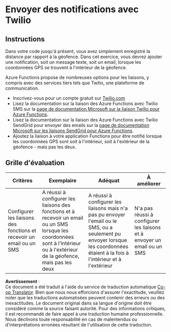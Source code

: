 <!--
CO_OP_TRANSLATOR_METADATA:
{
  "original_hash": "5cb65a6ec4387ed177e145347e8e308e",
  "translation_date": "2025-08-25T00:43:36+00:00",
  "source_file": "3-transport/lessons/4-geofences/assignment.md",
  "language_code": "fr"
}
-->
# Envoyer des notifications avec Twilio

## Instructions

Dans votre code jusqu'à présent, vous avez simplement enregistré la distance par rapport à la géofence. Dans cet exercice, vous devrez ajouter une notification, soit un message texte, soit un email, lorsque les coordonnées GPS se trouvent à l'intérieur de la géofence.

Azure Functions propose de nombreuses options pour les liaisons, y compris avec des services tiers tels que Twilio, une plateforme de communication.

* Inscrivez-vous pour un compte gratuit sur [Twilio.com](https://www.twilio.com)
* Lisez la documentation sur la liaison des Azure Functions avec Twilio SMS sur la [page de documentation Microsoft sur la liaison Twilio pour Azure Functions](https://docs.microsoft.com/azure/azure-functions/functions-bindings-twilio?WT.mc_id=academic-17441-jabenn&tabs=python).
* Lisez la documentation sur la liaison des Azure Functions avec Twilio SendGrid pour envoyer des emails sur la [page de documentation Microsoft sur les liaisons SendGrid pour Azure Functions](https://docs.microsoft.com/azure/azure-functions/functions-bindings-sendgrid?WT.mc_id=academic-17441-jabenn&tabs=python).
* Ajoutez la liaison à votre application Functions pour être notifié lorsque les coordonnées GPS sont soit à l'intérieur, soit à l'extérieur de la géofence - mais pas les deux.

## Grille d'évaluation

| Critères | Exemplaire | Adéquat | À améliorer |
| -------- | ---------- | ------- | ----------- |
| Configurer les liaisons des fonctions et recevoir un email ou un SMS | A réussi à configurer les liaisons des fonctions et à recevoir un email ou un SMS lorsque les coordonnées sont à l'intérieur ou à l'extérieur de la géofence, mais pas les deux | A réussi à configurer les liaisons mais n'a pas pu envoyer l'email ou le SMS, ou a seulement pu envoyer lorsque les coordonnées étaient à la fois à l'intérieur et à l'extérieur | N'a pas réussi à configurer les liaisons et à envoyer un email ou un SMS |

**Avertissement** :  
Ce document a été traduit à l'aide du service de traduction automatique [Co-op Translator](https://github.com/Azure/co-op-translator). Bien que nous nous efforcions d'assurer l'exactitude, veuillez noter que les traductions automatisées peuvent contenir des erreurs ou des inexactitudes. Le document original dans sa langue d'origine doit être considéré comme la source faisant autorité. Pour des informations critiques, il est recommandé de faire appel à une traduction humaine professionnelle. Nous déclinons toute responsabilité en cas de malentendus ou d'interprétations erronées résultant de l'utilisation de cette traduction.